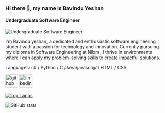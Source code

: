 ### Hi there 👋, my name is Bavindu Yeshan
#### Undergraduate Software Engineer
![Undergraduate Software Engineer](https://media.licdn.com/dms/image/D5616AQElrDFHf8KMmw/profile-displaybackgroundimage-shrink_350_1400/0/1722593554971?e=1727913600&v=beta&t=2yNE4CsxOA4IYuutZz0xPWXEu5dEDHreTEifLZM1_Pc)

I'm Bavindu yeshan, a dedicated and enthusiastic software engineering student with a passion for technology and innovation. Currently pursuing my diploma in Software Engineering at Nibm , I thrive in environments where I can apply my problem-solving skills to create impactful solutions.


Languages: c# / Python / C /Java/javascript/ HTML / CSS





[<img src='https://cdn.jsdelivr.net/npm/simple-icons@3.0.1/icons/github.svg' alt='github' height='40'>](https://github.com/Bavinduyeshan)  [<img src='https://cdn.jsdelivr.net/npm/simple-icons@3.0.1/icons/linkedin.svg' alt='linkedin' height='40'>](https://www.linkedin.com/in/Bavinduyeshan/)  

[![Top Langs](https://github-readme-stats.vercel.app/api/top-langs/?username=Bavinduyeshan)](https://github.com/anuraghazra/github-readme-stats)

![GitHub stats](https://github-readme-stats.vercel.app/api?username=Bavinduyeshan&show_icons=true)  

